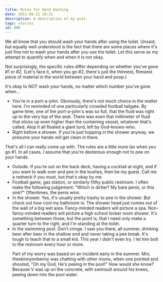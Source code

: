 ```yaml
---
title: Rules for Hand Washing
date: 2011-08-21 10:21
description: A description of my post.
tags: stories
id: 986
---
```

We all know that you should wash your hands after using the toilet.  Unsaid, but equally well understood is the fact that there are some places where it's just fine not to wash your hands after you use the toilet.  Let this serve as my attempt to quantify when and when it is not okay.

Not surprisingly, the specific rules differ depending on whether you've gone #1 or #2.  (Let's face it, when you go #2, there's just the thinnest, flimsiest piece of material in the world between your hand and poop.)

It's okay to NOT wash your hands, no matter which number you've gone when...
<span class="spanEndPreview">&nbsp;</span>
<ul>
	<li>You're in a port-a-john.  Obviously, there's not much choice in the matter here.  I'm reminded of one particularly crowded football tailgate.  By game time, one of the port-a-john's was so full, that the fluid was right up to the very top of the seat.  There was even that millimeter of fluid that sticks up even higher than the containing vessel, whatever that's called.  Atop it all floated a giant turd, left by God-knows-who.</li>
	<li>Right before a shower.  If you're just hopping in the shower anyway, we presume your hands will get clean in there.</li>
</ul>

That's all I can really come up with.  The rules are a little more lax when you go #1.  In all cases, I assume that you're dexterous enough not to pee on your hands.

<ul>
	<li>Outside.  If you're out on the back deck, having a cocktail at night, and if you want to walk over and pee in the bushes, then be my guest.  Call me a redneck if you must, but that's okay by me.</li>
	<li>Football game, gas station, or similarly filthy public restroom.  I often make the following judgement:  "Which is dirtier?  My bare penis, or this sink?"  Oftentimes, the penis wins.</li>
	<li>In the shower.  Yes, it's usually pretty trashy to pee in the shower.  But check out how cool my bathroom is:  The shower head just comes out of the wall of a big wet area.  Fancy-minded readers will picture a spa.  Non-fancy-minded readers will picture a high school locker room shower.  It's something between those, but the point is, that I need only make a quarter turn to the right, and I'm standing at the toilet.</li>
	<li>In the swimming pool.  Don't cringe.  I saw you there, all summer, drinking beer after beer in the shallow end and never taking a pee break.  It's tough to teach that to a small kid.  This year I didn't even try.  I let him bolt to the restroom every hour or more.  

Part of my worry was based on an incident early in the summer.  Mrs. theskinnyonbenny was chatting with other moms, when one pointed and shouted, "Oh my God, He's peeing in the pool!"  How would she know?  Because V was up on the concrete, with swimsuit around his knees, peeing down into the pool water.</li>
</ul>

